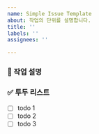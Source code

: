 ```yaml
---
name: Simple Issue Template
about: 작업의 단위를 설명합니다.
title: ''
labels: ''
assignees: ''

---
```


### 📄 작업 설명
<!-- 진행할 작업에 대해 간단하게 설명해주세요 -->

### ✅ 투두 리스트
<!-- 해당 작업을 수행하기 위해 해야 할 하위 태스크를 작성해주세요 -->
- [ ] todo 1
- [ ] todo 2
- [ ] todo 3
